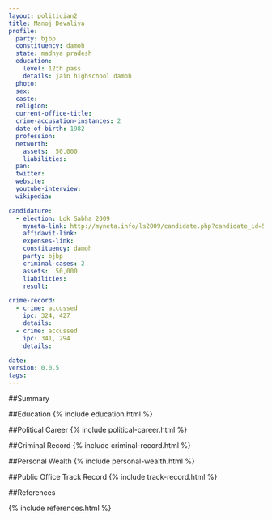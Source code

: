 ```yaml
---
layout: politician2
title: Manoj Devaliya
profile: 
  party: bjbp
  constituency: damoh
  state: madhya pradesh
  education: 
    level: 12th pass
    details: jain highschool damoh
  photo: 
  sex: 
  caste: 
  religion: 
  current-office-title: 
  crime-accusation-instances: 2
  date-of-birth: 1982
  profession: 
  networth: 
    assets:  50,000
    liabilities: 
  pan: 
  twitter: 
  website: 
  youtube-interview: 
  wikipedia: 

candidature: 
  - election: Lok Sabha 2009
    myneta-link: http://myneta.info/ls2009/candidate.php?candidate_id=5180
    affidavit-link: 
    expenses-link: 
    constituency: damoh 
    party: bjbp
    criminal-cases: 2
    assets:  50,000
    liabilities: 
    result:  

crime-record: 
  - crime: accussed
    ipc: 324, 427
    details:    
  - crime: accussed
    ipc: 341, 294
    details:    

date: 
version: 0.0.5
tags: 
---
```

##Summary


##Education
{% include education.html %}


##Political Career
{% include political-career.html %}


##Criminal Record
{% include criminal-record.html %}


##Personal Wealth
{% include personal-wealth.html %}


##Public Office Track Record
{% include track-record.html %}


##References


{% include references.html %}